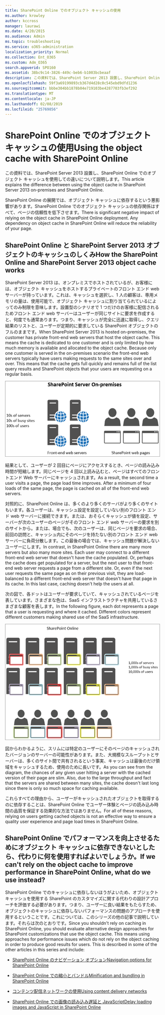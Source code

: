 ```yaml
---
title: SharePoint Online でのオブジェクト キャッシュの使用
ms.author: krowley
author: kccross
manager: laurawi
ms.date: 4/20/2015
ms.audience: Admin
ms.topic: troubleshooting
ms.service: o365-administration
localization_priority: Normal
ms.collection: Ent_O365
ms.custom: Adm_O365
search.appverid: SPO160
ms.assetid: 38bc9c14-3826-449c-beb6-b1003bcbeaaf
description: この資料では、SharePoint Server 2013 設置し、SharePoint Online でのオブジェクト キャッシュを使用しての違いについて説明します。
ms.openlocfilehash: 59f3a69199893cb367d4d28c0c545ebd9dfd1236
ms.sourcegitcommit: bbbe304bb1878b04e719103be4287703fb3ef292
ms.translationtype: MT
ms.contentlocale: ja-JP
ms.lasthandoff: 02/08/2019
ms.locfileid: "25769856"
---
```

# <a name="using-the-object-cache-with-sharepoint-online"></a><span data-ttu-id="78bdd-103">SharePoint Online でのオブジェクト キャッシュの使用</span><span class="sxs-lookup"><span data-stu-id="78bdd-103">Using the object cache with SharePoint Online</span></span>

<span data-ttu-id="78bdd-104">この資料では、SharePoint Server 2013 設置し、SharePoint Online でのオブジェクト キャッシュを使用しての違いについて説明します。</span><span class="sxs-lookup"><span data-stu-id="78bdd-104">This article explains the difference between using the object cache in SharePoint Server 2013 on-premises and SharePoint Online.</span></span>
  
<span data-ttu-id="78bdd-p101">SharePoint Online の展開では、オブジェクト キャッシュに依存するという悪影響があります。SharePoint Online でのオブジェクト キャッシュの依存関係はすべて、ページの信頼性を低下させます。</span><span class="sxs-lookup"><span data-stu-id="78bdd-p101">There is significant negative impact of relying on the object cache in SharePoint Online deployment. Any dependency on object cache in SharePoint Online will reduce the reliability of your page.</span></span> 
  
## <a name="how-the-sharepoint-online-and-sharepoint-server-2013-object-cache-works"></a><span data-ttu-id="78bdd-107">SharePoint Online と SharePoint Server 2013 オブジェクトのキャッシュのしくみ</span><span class="sxs-lookup"><span data-stu-id="78bdd-107">How the SharePoint Online and SharePoint Server 2013 object cache works</span></span>

<span data-ttu-id="78bdd-p102">SharePoint Server 2013 は、オンプレミスでホストされているが、お客様には、オブジェクト キャッシュをホストするプライベートのフロント エンド web サーバーが持っています。これは、キャッシュを選択し、1 人の顧客は、専用メモリの量は、使用可能で、オブジェクト キャッシュに割り当てられているによってのみ制限を意味します。設置型のシナリオで 1 つだけのお客様に配信されるためフロント エンド web サーバーはユーザーが同じサイトに要求を作成すると、何度でも通常あります。つまり、キャッシュが完全に迅速に取得し、クエリ結果のリストと、ユーザーが定期的に要求している SharePoint オブジェクトのフルのままです。</span><span class="sxs-lookup"><span data-stu-id="78bdd-p102">When SharePoint Server 2013 is hosted on-premises, the customer has private front-end web servers that host the object cache. This means the cache is dedicated to one customer and is only limited by how much memory is available and allocated to the object cache. Because only one customer is served in the on-premises scenario the front-end web servers typically have users making requests to the same sites over and over. This means that the cache gets full quickly and remains full of the list query results and SharePoint objects that your users are requesting on a regular basis.</span></span>
  
![オンプレミスのフロントエンド Web サーバーへのトラフィックと負荷を示しています](media/a0d38b36-4909-4abb-8d4e-4930814bb3de.png)
  
<span data-ttu-id="78bdd-p103">結果として、ユーザーが 2 回目にページにアクセスするとき、ページの読み込み時間が短縮します。同じページを 4 回以上読み込むと、ページはすべてのフロントエンド Web サーバーにキャッシュされます。</span><span class="sxs-lookup"><span data-stu-id="78bdd-p103">As a result, the second time a user visits a page, the page load time improves. After a minimum of four loads of the same page, the page is cached on all of the front-end web servers.</span></span>
  
<span data-ttu-id="78bdd-p104">対照的に、SharePoint Online は、多くのより多くのサーバがより多くのサイトもいます。各ユーザーは、キャッシュ設定を設定していない別のフロント エンド web サーバーに接続できます。または、おそらくキャッシュが値を設定、サーバーが次のユーザーのページがそのフロント エンド web サーバーの要求を別のサイトから。または、場合でも、次のユーザーは、同じページを要求の場合、前回の訪問と、キャッシュ内にそのページを持たない別のフロント エンド web サーバーに負荷分散します。この最後の場合では、キャッシュ問題が解決しないユーザーにします。</span><span class="sxs-lookup"><span data-stu-id="78bdd-p104">In contrast, in SharePoint Online there are many more servers but also many more sites. Each user may connect to a different front-end web server that doesn't have the cache populated. Or, perhaps the cache does get populated for a server, but the next user to that front-end web server requests a page from a different site. Or, even if the next user requests the same page as on their previous visit, they are load-balanced to a different front-end web server that doesn't have that page in its cache. In this last case, caching doesn't help the users at all.</span></span>
  
<span data-ttu-id="78bdd-p105">次の図で、各ドットはユーザーが要求していて、キャッシュされているページを表しています。さまざまな色は、SaaS インフラストラクチャを共用しているさまざまな顧客を表します。</span><span class="sxs-lookup"><span data-stu-id="78bdd-p105">In the following figure, each dot represents a page that a user is requesting and where it cached. Different colors represent different customers making shared use of the SaaS infrastructure.</span></span>
  
![SharePoint Online におけるオブジェクト キャッシュの結果を示します](media/25d04011-ef83-4cb7-9e04-a6ed490f63c3.png)
  
<span data-ttu-id="78bdd-p106">図からわかるように、スリムには特定のユーザーにそのページのキャッシュされたバージョンのサーバーの可能性があります。また、大規模なスループットとサーバーは、多くのサイト間で共有されるという事実、キャッシュは最後のだけ領域をキャッシュするため、使用のために長いです。</span><span class="sxs-lookup"><span data-stu-id="78bdd-p106">As you can see from the diagram, the chances of any given user hitting a server with the cached version of their page are slim. Also, due to the large throughput and fact that the servers are shared between many sites, the cache doesn't last long since there is only so much space for caching available.</span></span>
  
<span data-ttu-id="78bdd-125">これらすべての理由から、ユーザーがキャッシュされたオブジェクトを取得するのに依存することは、SharePoint Online でユーザー体験とページの読み込み時間の品質を保証する効果的な方法ではありません。</span><span class="sxs-lookup"><span data-stu-id="78bdd-125">For all of these reasons, relying on users getting cached objects is not an effective way to ensure a quality user experience and page load times in SharePoint Online.</span></span>
  
## <a name="if-we-cant-rely-on-the-object-cache-to-improve-performance-in-sharepoint-online-what-do-we-use-instead"></a><span data-ttu-id="78bdd-126">SharePoint Online でパフォーマンスを向上させるためにオブジェクト キャッシュに依存できないとしたら、代わりに何を使用すればよいでしょうか。</span><span class="sxs-lookup"><span data-stu-id="78bdd-126">If we can't rely on the object cache to improve performance in SharePoint Online, what do we use instead?</span></span>

<span data-ttu-id="78bdd-p107">SharePoint Online でのキャッシュに依存しないほうがよいため、オブジェクト キャッシュを使用する SharePoint のカスタマイズに関する代わりの設計アプローチを評価する必要があります。つまり、ユーザーに良い結果をもたらすため、オブジェクトのキャッシュに依存しないパフォーマンスの問題のアプローチを使用するということです。これについては、このシリーズの他の記事で説明しています。それらは次のとおりです。</span><span class="sxs-lookup"><span data-stu-id="78bdd-p107">Since you shouldn't rely on caching in SharePoint Online, you should evaluate alternative design approaches for SharePoint customizations that use the object cache. This means using approaches for performance issues which do not rely on the object caching in order to produce good results for users. This is described in some of the other articles in this series and include:</span></span>
  
- [<span data-ttu-id="78bdd-130">SharePoint Online のナビゲーション オプション</span><span class="sxs-lookup"><span data-stu-id="78bdd-130">Navigation options for SharePoint Online</span></span>](navigation-options-for-sharepoint-online.md)
    
- [<span data-ttu-id="78bdd-131">SharePoint Online での縮小とバンドル</span><span class="sxs-lookup"><span data-stu-id="78bdd-131">Minification and bundling in SharePoint Online</span></span>](minification-and-bundling-in-sharepoint-online.md)
    
- [<span data-ttu-id="78bdd-132">コンテンツ配信ネットワークの使用</span><span class="sxs-lookup"><span data-stu-id="78bdd-132">Using content delivery networks</span></span>](using-content-delivery-networks-with-sharepoint-online.md)
    
- [<span data-ttu-id="78bdd-133">SharePoint Online での画像の読み込み遅延と JavaScript</span><span class="sxs-lookup"><span data-stu-id="78bdd-133">Delay loading images and JavaScript in SharePoint Online</span></span>](delay-loading-images-and-javascript-in-sharepoint-online.md)
    

